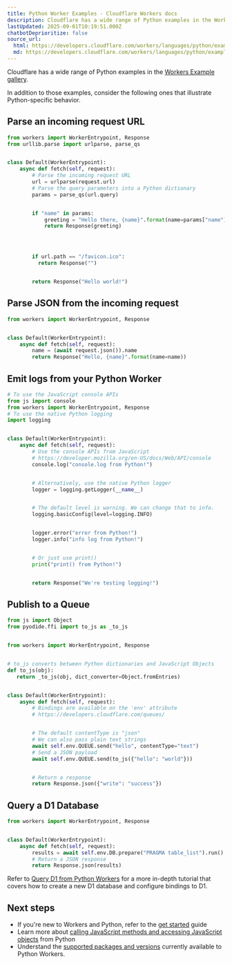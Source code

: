```yaml
---
title: Python Worker Examples · Cloudflare Workers docs
description: Cloudflare has a wide range of Python examples in the Workers Example gallery.
lastUpdated: 2025-09-01T10:19:51.000Z
chatbotDeprioritize: false
source_url:
  html: https://developers.cloudflare.com/workers/languages/python/examples/
  md: https://developers.cloudflare.com/workers/languages/python/examples/index.md
---
```


Cloudflare has a wide range of Python examples in the [Workers Example gallery](https://developers.cloudflare.com/workers/examples/?languages=Python).

In addition to those examples, consider the following ones that illustrate Python-specific behavior.

## Parse an incoming request URL

```python
from workers import WorkerEntrypoint, Response
from urllib.parse import urlparse, parse_qs


class Default(WorkerEntrypoint):
    async def fetch(self, request):
        # Parse the incoming request URL
        url = urlparse(request.url)
        # Parse the query parameters into a Python dictionary
        params = parse_qs(url.query)


        if "name" in params:
            greeting = "Hello there, {name}".format(name=params["name"][0])
            return Response(greeting)




        if url.path == "/favicon.ico":
          return Response("")


        return Response("Hello world!")
```

## Parse JSON from the incoming request

```python
from workers import WorkerEntrypoint, Response


class Default(WorkerEntrypoint):
    async def fetch(self, request):
        name = (await request.json()).name
        return Response("Hello, {name}".format(name=name))
```

## Emit logs from your Python Worker

```python
# To use the JavaScript console APIs
from js import console
from workers import WorkerEntrypoint, Response
# To use the native Python logging
import logging


class Default(WorkerEntrypoint):
    async def fetch(self, request):
        # Use the console APIs from JavaScript
        # https://developer.mozilla.org/en-US/docs/Web/API/console
        console.log("console.log from Python!")


        # Alternatively, use the native Python logger
        logger = logging.getLogger(__name__)


        # The default level is warning. We can change that to info.
        logging.basicConfig(level=logging.INFO)


        logger.error("error from Python!")
        logger.info("info log from Python!")


        # Or just use print()
        print("print() from Python!")


        return Response("We're testing logging!")
```

## Publish to a Queue

```python
from js import Object
from pyodide.ffi import to_js as _to_js


from workers import WorkerEntrypoint, Response


# to_js converts between Python dictionaries and JavaScript Objects
def to_js(obj):
   return _to_js(obj, dict_converter=Object.fromEntries)


class Default(WorkerEntrypoint):
    async def fetch(self, request):
        # Bindings are available on the 'env' attribute
        # https://developers.cloudflare.com/queues/


        # The default contentType is "json"
        # We can also pass plain text strings
        await self.env.QUEUE.send("hello", contentType="text")
        # Send a JSON payload
        await self.env.QUEUE.send(to_js({"hello": "world"}))


        # Return a response
        return Response.json({"write": "success"})
```

## Query a D1 Database

```python
from workers import WorkerEntrypoint, Response


class Default(WorkerEntrypoint):
    async def fetch(self, request):
        results = await self.env.DB.prepare("PRAGMA table_list").run()
        # Return a JSON response
        return Response.json(results)
```

Refer to [Query D1 from Python Workers](https://developers.cloudflare.com/d1/examples/query-d1-from-python-workers/) for a more in-depth tutorial that covers how to create a new D1 database and configure bindings to D1.

## Next steps

* If you're new to Workers and Python, refer to the [get started](https://developers.cloudflare.com/workers/languages/python/) guide
* Learn more about [calling JavaScript methods and accessing JavaScript objects](https://developers.cloudflare.com/workers/languages/python/ffi/) from Python
* Understand the [supported packages and versions](https://developers.cloudflare.com/workers/languages/python/packages/) currently available to Python Workers.
